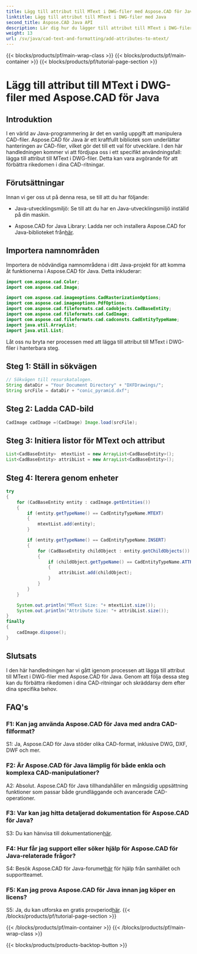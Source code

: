 ```yaml
---
title: Lägg till attribut till MText i DWG-filer med Aspose.CAD för Java
linktitle: Lägg till attribut till MText i DWG-filer med Java
second_title: Aspose.CAD Java API
description: Lär dig hur du lägger till attribut till MText i DWG-filer med Aspose.CAD för Java. Förhöj dina CAD-ritningar med denna steg-för-steg-guide.
weight: 13
url: /sv/java/cad-text-and-formatting/add-attributes-to-mtext/
---
```


{{< blocks/products/pf/main-wrap-class >}}
{{< blocks/products/pf/main-container >}}
{{< blocks/products/pf/tutorial-page-section >}}

# Lägg till attribut till MText i DWG-filer med Aspose.CAD för Java

## Introduktion

I en värld av Java-programmering är det en vanlig uppgift att manipulera CAD-filer. Aspose.CAD för Java är ett kraftfullt bibliotek som underlättar hanteringen av CAD-filer, vilket gör det till ett val för utvecklare. I den här handledningen kommer vi att fördjupa oss i ett specifikt användningsfall: lägga till attribut till MText i DWG-filer. Detta kan vara avgörande för att förbättra rikedomen i dina CAD-ritningar.

## Förutsättningar

Innan vi ger oss ut på denna resa, se till att du har följande:

- Java-utvecklingsmiljö: Se till att du har en Java-utvecklingsmiljö inställd på din maskin.

- Aspose.CAD for Java Library: Ladda ner och installera Aspose.CAD for Java-biblioteket från[här](https://releases.aspose.com/cad/java/).

## Importera namnområden

Importera de nödvändiga namnområdena i ditt Java-projekt för att komma åt funktionerna i Aspose.CAD för Java. Detta inkluderar:

```java
import com.aspose.cad.Color;
import com.aspose.cad.Image;

import com.aspose.cad.imageoptions.CadRasterizationOptions;
import com.aspose.cad.imageoptions.PdfOptions;
import com.aspose.cad.fileformats.cad.cadobjects.CadBaseEntity;
import com.aspose.cad.fileformats.cad.CadImage;
import com.aspose.cad.fileformats.cad.cadconsts.CadEntityTypeName;
import java.util.ArrayList;
import java.util.List;
```

Låt oss nu bryta ner processen med att lägga till attribut till MText i DWG-filer i hanterbara steg.

## Steg 1: Ställ in sökvägen

```java
// Sökvägen till resurskatalogen.
String dataDir = "Your Document Directory" + "DXFDrawings/";
String srcFile = dataDir + "conic_pyramid.dxf";
```

## Steg 2: Ladda CAD-bild

```java
CadImage cadImage =(CadImage) Image.load(srcFile);
```

## Steg 3: Initiera listor för MText och attribut

```java
List<CadBaseEntity>  mtextList = new ArrayList<CadBaseEntity>();
List<CadBaseEntity> attribList = new ArrayList<CadBaseEntity>();
```

## Steg 4: Iterera genom enheter

```java
try
{
    for (CadBaseEntity entity : cadImage.getEntities())
    {
        if (entity.getTypeName() == CadEntityTypeName.MTEXT)
        {
            mtextList.add(entity);
        }

        if (entity.getTypeName() == CadEntityTypeName.INSERT)
        {
            for (CadBaseEntity childObject : entity.getChildObjects())
            {
                if (childObject.getTypeName() == CadEntityTypeName.ATTRIB)
                {
                    attribList.add(childObject);
                }
            }
        }
    }

    System.out.println("MText Size: "+ mtextList.size());
    System.out.println("Attribute Size: "+ attribList.size());
}
finally
{
    cadImage.dispose();
}
```

## Slutsats

I den här handledningen har vi gått igenom processen att lägga till attribut till MText i DWG-filer med Aspose.CAD för Java. Genom att följa dessa steg kan du förbättra rikedomen i dina CAD-ritningar och skräddarsy dem efter dina specifika behov.

## FAQ's

### F1: Kan jag använda Aspose.CAD för Java med andra CAD-filformat?

S1: Ja, Aspose.CAD för Java stöder olika CAD-format, inklusive DWG, DXF, DWF och mer.

### F2: Är Aspose.CAD för Java lämplig för både enkla och komplexa CAD-manipulationer?

A2: Absolut. Aspose.CAD för Java tillhandahåller en mångsidig uppsättning funktioner som passar både grundläggande och avancerade CAD-operationer.

### F3: Var kan jag hitta detaljerad dokumentation för Aspose.CAD för Java?

S3: Du kan hänvisa till dokumentationen[här](https://reference.aspose.com/cad/java/).

### F4: Hur får jag support eller söker hjälp för Aspose.CAD för Java-relaterade frågor?

 S4: Besök Aspose.CAD för Java-forumet[här](https://forum.aspose.com/c/cad/19) för hjälp från samhället och supportteamet.

### F5: Kan jag prova Aspose.CAD för Java innan jag köper en licens?

 S5: Ja, du kan utforska en gratis provperiod[här](https://releases.aspose.com/).
{{< /blocks/products/pf/tutorial-page-section >}}

{{< /blocks/products/pf/main-container >}}
{{< /blocks/products/pf/main-wrap-class >}}

{{< blocks/products/products-backtop-button >}}
